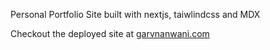 Personal Portfolio Site built with nextjs, taiwlindcss and MDX

Checkout the deployed site at [garvnanwani.com](https://www.garvnanwani.com)
